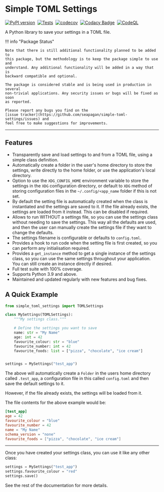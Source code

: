 # Simple TOML Settings <!-- omit in toc -->

[![PyPI version](https://badge.fury.io/py/simple-toml-settings.svg)](https://badge.fury.io/py/simple-toml-settings)&nbsp;
[![Tests](https://github.com/seapagan/simple-toml-settings/actions/workflows/tests.yml/badge.svg)](https://github.com/seapagan/simple-toml-settings/actions/workflows/tests.yml)&nbsp;
[![codecov](https://codecov.io/gh/seapagan/simple-toml-settings/graph/badge.svg?token=6QMS12107L)](https://codecov.io/gh/seapagan/simple-toml-settings)&nbsp;
[![Codacy Badge](https://app.codacy.com/project/badge/Grade/b8793a3d6eb04167b9e2b13e11f1f12d)](https://app.codacy.com/gh/seapagan/simple-toml-settings/dashboard?utm_source=gh&utm_medium=referral&utm_content=&utm_campaign=Badge_grade)&nbsp;
[![CodeQL](https://github.com/seapagan/simple-toml-settings/actions/workflows/codeql.yml/badge.svg)](https://github.com/seapagan/simple-toml-settings/actions/workflows/codeql.yml)

A Python library to save your settings in a TOML file.

!!! info "Package Status"

    Note that there is still additional functionality planned to be added to
    this package, but the methodology is to keep the package simple to use and
    understand. Any additional functionality will be added in a way that is
    backward compatible and optional.

    The package is considered stable and is being used in production in several
    non-trivial applications. Any security issues or bugs will be fixed as soon
    as reported.

    Please report any bugs you find on the
    [issue tracker](https://github.com/seapagan/simple-toml-settings/issues) and
    feel free to make suggestions for improvements.

---

## Features

- Transparently save and load settings to and from a TOML file, using a simple
  class definition.
- Automatically create a folder in the user's home directory to store the
  settings, write directly to the home folder, or use the application's local
  directory.
- Option to use the `XDG_CONFIG_HOME` environment variable to store the settings
  in the `XDG` configuration directory, or default to `XDG` method of storing
  configuration files in the `~/.config/<app_name` folder if this is not set.
- By default the setting file is automatically created when the class is
  instantiated and the settings are saved to it. If the file already exists, the
  settings are loaded from it instead. This can be disabled if required.
- Allows to run WITHOUT a settings file, so you can use the settings class
  without needing to save the settings. This way all the defaults are used, and
  then the user can manually create the settings file if they want to change the
  defaults.
- The settings filename is configurable or defaults to `config.toml`.
- Provides a hook to run code when the setting file is first created, so you can
  perform any initialisation required.
- Provides a `get_instance` method to get a single instance of the settings
  class, so you can use the same settings throughout your application. You can
  still create an instance directly if desired.
- Full test suite with 100% coverage.
- Supports Python 3.9 and above.
- Maintained and updated regularly with new features and bug fixes.

## A Quick Example

```python
from simple_toml_settings import TOMLSettings

class MySettings(TOMLSettings):
    """My settings class."""

    # Define the settings you want to save
    name: str = "My Name"
    age: int = 42
    favourite_colour: str = "blue"
    favourite_number: int = 42
    favourite_foods: list = ["pizza", "chocolate", "ice cream"]


settings = MySettings("test_app")
```

The above will automatically create a `Folder` in the users home directory
called `.test_app`, a configuration file in this called `config.toml` and then
save the default settings to it.

However, if the file already exists, the settings will be loaded from it.

The file contents for the above example would be:

```toml
[test_app]
age = 42
favourite_colour = "blue"
favourite_number = 42
name = "My Name"
schema_version = "none"
favourite_foods = ["pizza", "chocolate", "ice cream"]
```

---
Once you have created your settings class, you can use it like any other class:

```python
settings = MySettings("test_app")
settings.favourite_colour = "red"
settings.save()
```

See the rest of the documentation for more details.

